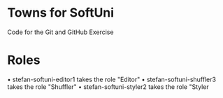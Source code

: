# Towns for SoftUni
Code for the Git and GitHub Exercise
# Roles
• stefan-softuni-editor1 takes the role "Editor"
• stefan-softuni-shuffler3 takes the role "Shuffler"
• stefan-softuni-styler2 takes the role "Styler